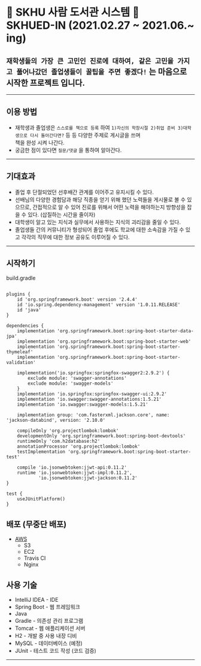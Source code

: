 # 🌳 SKHU 사람 도서관 시스템 🌳<br/>SKHUED-IN (2021.02.27 ~ 2021.06.~ ing)
## `재학생들의 가장 큰 고민인 진로에 대하여, 같은 고민을 가지고 풀어나갔던 졸업생들이 꿀팁을 주면 좋겠다!` 는 마음으로 시작한 프로젝트 입니다. 
---
## 이용 방법
- 재학생과 졸업생은 `스스로를 책으로 등록` 하여  `1)자신의 학창시절 2)취업 준비 3)대학생으로 다시 돌아간다면?` 
   등 등 다양한 주제로 게시글을 쓰며 <br/> 책을 완성 시켜 나간다. 
- 궁금한 점이 있다면 `질문/댓글` 을 통하여 알아간다. 

---

## 기대효과 
- 졸업 후 단절되었던 선후배간 관계를 이어주고 유지시킬 수 있다.
- 선배님의 다양한 경험담과 해당 직종을 얻기 위해 했던 노력들을 게시물로 볼 수 있으므로, 간접적으로 알 수 있어 진로를 위해서 어떤 노력을 해야하는지 방향성을 잡을 수 있다. (삽질하는 시간을 줄이자)
- 대학생이 알고 있는 지식과 실무에서 사용하는 지식의 괴리감을 줄일 수 있다. 
- 졸업생들 간의 커뮤니티가 형성되어 졸업 후에도 학교에 대한 소속감을 가질 수 있고 각각의 직무에 대한 정보 공유도 이루어질 수 있다.

--- 

## 시작하기
build.gradle
```

plugins {
    id 'org.springframework.boot' version '2.4.4'
    id 'io.spring.dependency-management' version '1.0.11.RELEASE'
    id 'java'
}

dependencies {
    implementation 'org.springframework.boot:spring-boot-starter-data-jpa'
    implementation 'org.springframework.boot:spring-boot-starter-web'
    implementation 'org.springframework.boot:spring-boot-starter-thymeleaf'
    implementation 'org.springframework.boot:spring-boot-starter-validation'

    implementation('io.springfox:springfox-swagger2:2.9.2') {
        exclude module: 'swagger-annotations'
        exclude module: 'swagger-models'
    }
    implementation 'io.springfox:springfox-swagger-ui:2.9.2'
    implementation 'io.swagger:swagger-annotations:1.5.21'
    implementation 'io.swagger:swagger-models:1.5.21'

    implementation group: 'com.fasterxml.jackson.core', name: 'jackson-databind', version: '2.10.0'

    compileOnly 'org.projectlombok:lombok'
    developmentOnly 'org.springframework.boot:spring-boot-devtools'
    runtimeOnly 'com.h2database:h2'
    annotationProcessor 'org.projectlombok:lombok'
    testImplementation 'org.springframework.boot:spring-boot-starter-test'

    compile 'io.jsonwebtoken:jjwt-api:0.11.2'
    runtime 'io.jsonwebtoken:jjwt-impl:0.11.2',
            'io.jsonwebtoken:jjwt-jackson:0.11.2'
}

test {
    useJUnitPlatform()
}
```

## 배포 (무중단 배포)
* [AWS](https://aws.amazon.com/ko/)
    * S3
    * EC2
    * Travis CI
    * Nginx

## 사용 기술
* IntelliJ IDEA - IDE
* Spring Boot - 웹 프레임워크
* Java
* Gradle - 의존성 관리 프로그램
* Tomcat - 웹 애플리케이션 서버
* H2 - 개발 중 사용 내장 디비
* MySQL - 데이터베이스 (예정)
* JUnit - 테스트 코드 작성 (코드 검증)

---


